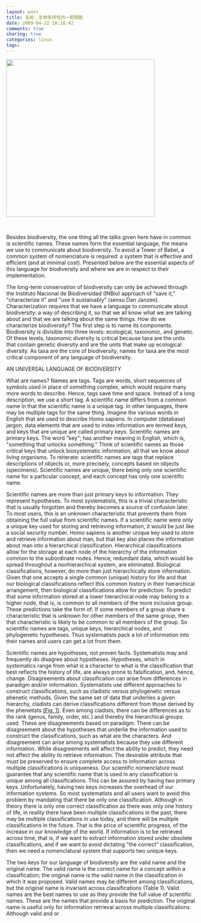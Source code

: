 ```yaml
---
layout: post
title: 名称：生物多样性的一把钥匙
date: 2009-04-22 18:18:42
comments: true
sharing: true
categories: linux
tags: 
---
```


<p></p>  <p>   <div class="wlWriterSmartContent" id="scid:8747F07C-CDE8-481f-B0DF-C6CFD074BF67:5367584c-003c-49a6-acd5-72d4269dec6b" style="padding-right: 0px; display: inline; padding-left: 0px; float: none; padding-bottom: 0px; margin: 0px; padding-top: 0px"><a href="http://blog.cnpc.ac.cn/Blogs/image.axd?picture=WindowsLiveWriter/2dbbbd0bcfa0_1025D/2009-04-22_181903-8x6.png" title="" rel="thumbnail"><img border="0" src="http://blog.cnpc.ac.cn/Blogs/image.axd?picture=WindowsLiveWriter/2dbbbd0bcfa0_1025D/2009-04-22_181903_2.png" width="395" height="420" /></a></div> </p>  <p>&#160;</p>  <p>Besides biodiversity, the one thing all the talks given here have in common is scientific names. These names form the essential language, the means we use to communicate about biodiversity. To avoid a Tower of Babel, a common system of nomenclature is required: a system that is effective and efficient (and at minimal cost). Presented below are the essential aspects of this language for biodiversity and where we are in respect to their implementation. </p>  <p>The long-term conservation of biodiversity can only be achieved through the Instituto Nacional de Biodiversidad (INBio) approach of &quot;save it,&quot; &quot;characterize it&quot; and &quot;use it sustainably&quot; (sensu Dan Janzen). Characterization requires that we have a language to communicate about biodiversity: a way of describing it, so that we all know what we are talking about and that we are talking about the same things. How do we characterize biodiversity? The first step is to name its components. Biodiversity is divisible into three levels: ecological, taxonomic, and genetic. Of these levels, taxonomic diversity is critical because taxa are the units that contain genetic diversity and are the units that make up ecological diversity. As taxa are the core of biodiversity, names for taxa are the most critical component of any language of biodiversity. </p>  <p>AN UNIVERSAL LANGUAGE OF BIODIVERSITY</p>  <p>What are names? Names are tags. Tags are words, short sequences of symbols used in place of something complex, which would require many more words to describe. Hence, tags save time and space. Instead of a long description, we use a short tag. A scientific name differs from a common name in that the scientific name is a unique tag. In other languages, there may be multiple tags for the same thing. Imagine the various words in English that are used to describe Homo sapiens. In computer (database) jargon, data elements that are used to index information are termed keys, and keys that are unique are called primary keys. Scientific names are primary keys. The word &quot;key&quot;; has another meaning in English, which is, &quot;something that unlocks something.&quot; Think of scientific names as those critical keys that unlock biosystematic information, all that we know about living organisms. To reiterate: scientific names are tags that replace descriptions of objects or, more precisely, concepts based on objects (specimens). Scientific names are unique, there being only one scientific name for a particular concept, and each concept has only one scientific name. </p>  <p>Scientific names are more than just primary keys to information. They represent hypotheses. To most systematists, this is a trivial characteristic that is usually forgotten and thereby becomes a source of confusion later. To most users, this is an unknown characteristic that prevents them from obtaining the full value from scientific names. If a scientific name were only a unique key used for storing and retrieving information, it would be just like a social security number. Homo sapiens is another unique key used to store and retrieve information about man, but that key also places the information about man into a hierarchical classification. Hierarchical classifications allow for the storage at each node of the hierarchy of the information common to the subordinate nodes. Hence, redundant data, which would be spread throughout a nonhierarchical system, are eliminated. Biological classifications, however, do more than just hierarchically store information. Given that one accepts a single common (unique) history for life and that our biological classifications reflect this common history in their hierarchical arrangement, then biological classifications allow for prediction: To predict that some information stored at a lower hierarchical node may belong to a higher node, that is, is common to all members of the more inclusive group. These predictions take the form of: If some members of a group share a characteristic that is unknown for other members of the same group, then that characteristic is likely to be common to all members of the group. So scientific names are tags, unique keys, hierarchical nodes, and phylogenetic hypotheses. Thus systematists pack a lot of information into their names and users can get a lot from them. </p>  <p>Scientific names are hypotheses, not proven facts. Systematists may and frequently do disagree about hypotheses. Hypotheses, which in systematics range from what is a character to what is the classification that best reflects the history of life, are always prone to falsification, and, hence, change. Disagreements about classification can arise from differences in paradigm and/or information. Systematists use different approaches to construct classifications, such as cladistic versus phylogenetic versus phenetic methods. Given the same set of data that underlies a given hierarchy, cladists can derive classifications different from those derived by the phenetists <a href="http://www.sel.barc.usda.gov/class.htm">(Fig. 1)</a>. Even among cladists, there can be differences as to the rank (genus, family, order, etc.) and thereby the hierarchical groups used. These are disagreements based on paradigm. There can be disagreement about the hypotheses that underlie the information used to construct the classifications, such as what are the characters. And disagreement can arise among systematists because they use different information. While disagreements will affect the ability to predict, they need not affect the ability to retrieve information. The desirable attribute that must be preserved to ensure complete access to information across multiple classifications is uniqueness. Our scientific nomenclature must guarantee that any scientific name that is used in any classification is unique among all classifications. This can be assured by having two primary keys. Unfortunately, having two keys increases the overhead of our information systems. So most systematists and all users want to avoid this problem by mandating that there be only one classification. Although in theory there is only one correct classification as there was only one history of life, in reality there have been multiple classifications in the past, there may be multiple classifications in use today, and there will be multiple classifications in the future. That is the price of scientific progress, of the increase in our knowledge of the world. If information is to be retrieved across time, that is, if we want to extract information stored under obsolete classifications, and if we want to avoid dictating &quot;the correct&quot; classification, then we need a nomenclatural system that supports two unique keys. </p>  <p>The two keys for our language of biodiversity are the valid name and the original name. The valid name is the correct name for a concept within a classification; the original name is the valid name in the classification in which it was proposed. Valid names may be different among classifications, but the original name is invariant across classifications (Table 1). Valid names are the best names to use as they provide the full value of scientific names. These are the names that provide a basis for prediction. The original name is useful only for information retrieval across multiple classifications. Although valid and or